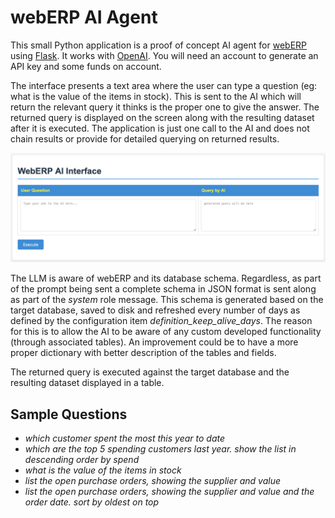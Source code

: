 # webERP AI Agent

This small Python application is a proof of concept AI agent for [webERP](https://weberp.org/) using [Flask](https://flask.palletsprojects.com/en/stable/). It works with [OpenAI]( https://openai.com/). You will need an account to generate an API key and some funds on account. 

The interface presents a text area where the user can type a question (eg: what is the value of the items in stock). This is sent to the AI which will return the relevant query it thinks is the proper one to give the answer. The returned query is displayed on the screen along with the resulting dataset after it is executed. The application is just one call to the AI and does not chain results or provide for detailed querying on returned results.

![the UI](/images/weberai_mainscreen.png)

The LLM is aware of webERP and its database schema. Regardless, as part of the prompt being sent a complete schema in JSON format is sent along as part of the *system* role message. This schema is generated based on the target database, saved to disk and refreshed every number of days as defined by the configuration item *definition_keep_alive_days*. The reason for this is to allow the AI to be aware of any custom developed functionality (through associated tables). An improvement could be to have a more proper dictionary with better description of the tables and fields.

The returned query is executed against the target database and the resulting dataset displayed in a table. 

## Sample Questions
- *which customer spent the most this year to date*
- *which are the top 5 spending customers last year. show the list in descending order by spend* 
- *what is the value of the items in stock*
- *list the open purchase orders, showing the supplier and value*
- *list the open purchase orders, showing the supplier and value and the order date. sort by oldest on top*
